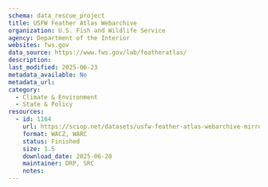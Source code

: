 ```yaml
---
schema: data_rescue_project 
title: USFW Feather Atlas Webarchive
organization: U.S. Fish and Wildlife Service
agency: Department of the Interior
websites: fws.gov
data_source: https://www.fws.gov/lab/featheratlas/
description: 
last_modified: 2025-06-23
metadata_available: No
metadata_url: 
category:
  - Climate & Environment 
  - State & Policy 
resources:
  - id: 1164
    url: https://sciop.net/datasets/usfw-feather-atlas-webarchive-mirror
    format: WACZ, WARC
    status: Finished
    size: 1.5
    download_date: 2025-06-20
    maintainer: DRP, SRC
    notes: 
---
```

